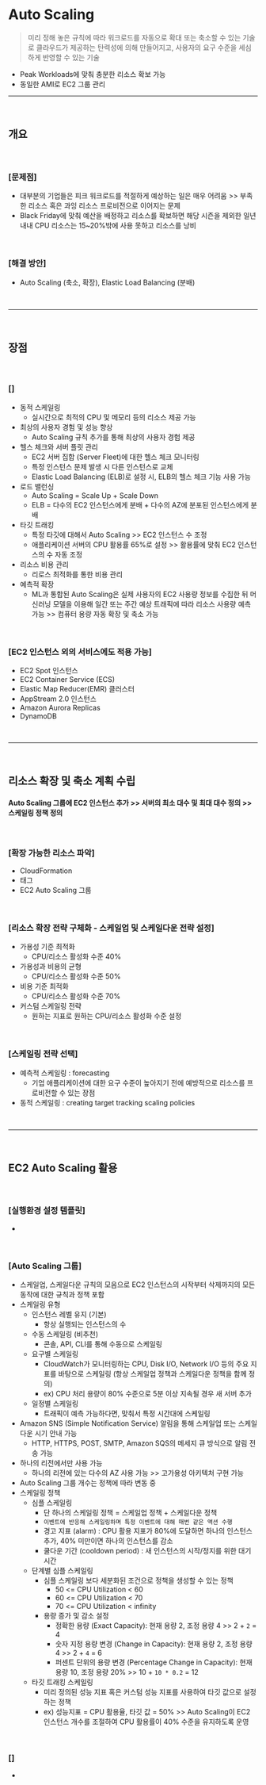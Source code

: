 # Auto Scaling
> 미리 정해 놓은 규칙에 따라 워크로드를 자동으로 확대 또는 축소할 수 있는 기술로 클라우드가 제공하는 탄력성에 의해 만들어지고, 사용자의 요구 수준을 세심하게 반영할 수 있는 기술
* Peak Workloads에 맞춰 충분한 리소스 확보 가능
* 동일한 AMI로 EC2 그룹 관리

<hr>
<br>

## 개요
####  

<br>

### [문제점]
* 대부분의 기업들은 피크 워크로드를 적절하게 예상하는 일은 매우 어려움 >> 부족한 리소스 혹은 과잉 리소스 프로비전으로 이어지는 문제
* Black Friday에 맞춰 예산을 배정하고 리소스를 확보하면 해당 시즌을 제외한 일년 내내 CPU 리소스는 15~20%밖에 사용 못하고 리소스를 낭비

<br>

### [해결 방안]
* Auto Scaling (축소, 확장), Elastic Load Balancing (분배)

<br>
<hr>
<br>

## 장점
#### 

<br>

### []
* 동적 스케일링 
  * 실시간으로 최적의 CPU 및 메모리 등의 리소스 제공 가능
* 최상의 사용자 경험 및 성능 향상 
  * Auto Scaling 규칙 추가를 통해 최상의 사용자 경험 제공
* 헬스 체크와 서버 플릿 관리 
  * EC2 서버 집합 (Server Fleet)에 대한 헬스 체크 모니터링
  * 특정 인스턴스 문제 발생 시 다른 인스턴스로 교체
  * Elastic Load Balancing (ELB)로 설정 시, ELB의 헬스 체크 기능 사용 가능
* 로드 밸런싱
  * Auto Scaling = Scale Up + Scale Down
  * ELB = 다수의 EC2 인스턴스에게 분배 + 다수의 AZ에 분포된 인스턴스에게 분배
* 타깃 트래킹
  * 특정 타깃에 대해서 Auto Scaling >> EC2 인스턴스 수 조정
  * 애플리케이션 서버의 CPU 활용률 65%로 설정 >> 활용률에 맞춰 EC2 인스턴스의 수 자동 조정
* 리소스 비용 관리
  * 리로스 최적화를 통한 비용 관리
* 예측적 확장
  * ML과 통합된 Auto Scaling은 실제 사용자의 EC2 사용량 정보를 수집한 뒤 머신러닝 모델을 이용해 일간 또는 주간 예상 트래픽에 따라 리소스 사용량 예측 가능 >> 컴퓨터 용량 자동 확장 및 축소 가능

<br>

### [EC2 인스턴스 외의 서비스에도 적용 가능]
* EC2 Spot 인스턴스
* EC2 Container Service (ECS)
* Elastic Map Reducer(EMR) 클러스터
* AppStream 2.0 인스턴스
* Amazon Aurora Replicas
* DynamoDB

<br>
<hr>
<br>

## 리소스 확장 및 축소 계획 수립
#### Auto Scaling 그룹에 EC2 인스턴스 추가 >> 서버의 최소 대수 및 최대 대수 정의 >> 스케일링 정책 정의

<br>

### [확장 가능한 리소스 파악]
* CloudFormation
* 태그
* EC2 Auto Scaling 그룹

<br>

### [리소스 확장 전략 구체화 - 스케일업 및 스케일다운 전략 설정]
* 가용성 기준 최적화
  * CPU/리소스 활성화 수준 40%
* 가용성과 비용의 균형
  * CPU/리소스 활성화 수준 50%
* 비용 기준 최적화
  * CPU/리소스 활성화 수준 70%
* 커스텀 스케일링 전략
  * 원하는 지표로 원하는 CPU/리소스 활성화 수준 설정

<br>

### [스케일링 전략 선택]
* 예측적 스케일링 : forecasting
  * 기업 애플리케이션에 대한 요구  수준이 높아지기 전에 예방적으로 리소스를 프로비전할 수 있는 장점
* 동적 스케일링  : creating target tracking scaling policies

<br>
<hr>
<br>

## EC2 Auto Scaling 활용
#### 

<br>

### [실행환경 설정 템플릿]
* 

<br>

### [Auto Scaling 그룹]
* 스케일업, 스케일다운 규칙의 모음으로 EC2 인스턴스의 시작부터 삭제까지의 모든 동작에 대한 규칙과 정책 포함
* 스케일링 유형
  * 인스턴스 레벨 유지 (기본)
    * 항상 실행되는 인스턴스의 수
  * 수동 스케일링 (비추천)
    * 콘솔, API, CLI를 통해 수동으로 스케일링
  * 요구별 스케일링 
    * CloudWatch가 모니터링하는 CPU, Disk I/O, Network I/O 등의 주요 지표를 바탕으로 스케일링 (항상 스케일업 정책과 스케일다운 정책을 함께 정의)
    * ex) CPU 처리 용량이 80% 수준으로 5분 이상 지속될 경우 새 서버 추가
  * 일정별 스케일링
    * 트래픽이 예측 가능하다면, 맞춰서 특정 시간대에 스케일링
* Amazon SNS (Simple Notification Service) 알림을 통해 스케일업 또는 스케일다운 시기 안내 가능
  * HTTP, HTTPS, POST, SMTP, Amazon SQS의 메세지 큐 방식으로 알림 전송 가능
* 하나의 리전에서만 사용 가능
  * 하나의 리전에 있는 다수의 AZ 사용 가능 >> 고가용성 아키텍처 구현 가능
* Auto Scaling 그룹 개수는 정책에 따라 변동 중
* 스케일링 정책
  * 심플 스케일링 
    * 단 하나의 스케일링 정책 = 스케일업 정책 + 스케일다운 정책
    * `이벤트에 반응해 스케일링하며 특정 이벤트에 대해 매번 같은 액션 수행`
    * 경고 지표 (alarm) : CPU 활용 지표가 80%에 도달하면 하나의 인스턴스 추가, 40% 미만이면 하나의 인스턴스를 감소
    * 쿨다운 기간 (cooldown period) : 새 인스턴스의 시작/정지를 위한 대기 시간
  * 단계별 심플 스케일링
    * 심플 스케일링 보다 세분화된 조건으로 정책을 생성할 수 있는 정책
      * 50 <= CPU Utilization < 60
      * 60 <= CPU Utilization < 70
      * 70 <= CPU Utilization < infinity
    * 용량 증가 및 감소 설정
      * 정확한 용량 (Exact Capacity): 현재 용량 2, 조정 용량 4 >> 2 + `2` = 4
      * 숫자 지정 용량 변경 (Change in Capacity): 현재 용량 2, 조정 용량 4 >> 2 + `4` = 6
      * 퍼센트 단위의 용량 변경 (Percentage Change in Capacity): 현재 용량 10, 조정 용량 20% >> 10 + `10 * 0.2` = 12
  * 타깃 트래킹 스케일링
    * 미리 정의된 성능 지표 혹은 커스텀 성능 지표를 사용하여 타깃 값으로 설정하는 정책
    * ex) 성능지표 = CPU 활용율, 타깃 값 = 50% >> Auto Scaling이 EC2 인스턴스 개수를 조절하여 CPU 활용률이 40% 수준을 유지하도록 운영

<br>

### []
* 
